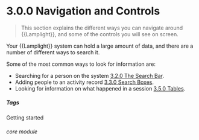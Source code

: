 # 3.0.0 Navigation and Controls

> This section explains the different ways you can navigate around {{Lamplight}}, and some of the controls you will see on screen.



Your {{Lamplight}} system can hold a large amount of data, and there are a number of different ways to search it. 

Some of the most common ways to look for information are:

- Searching for a person on the system [3.2.0 The Search Bar](help/index/p/3.2.0).
- Adding people to an activity record [3.3.0 Search Boxes](help/index/p/3.3.0).
- Looking for information on what happened in a session [3.5.0 Tables](help/index/p/3.5.0).


##### Tags
Getting started


###### core module

